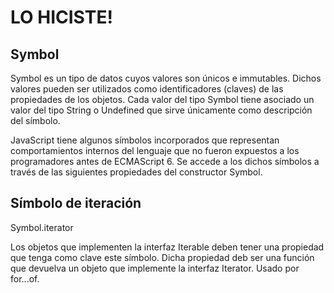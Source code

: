 # LO HICISTE!

## Symbol

Symbol es un tipo de datos cuyos valores son únicos e immutables. Dichos valores pueden ser utilizados como identificadores (claves) de las propiedades de los objetos. Cada valor del tipo Symbol tiene asociado un valor del tipo String o Undefined que sirve únicamente como descripción del símbolo.

JavaScript tiene algunos símbolos incorporados que representan comportamientos internos del lenguaje que no fueron expuestos a los programadores antes de ECMAScript 6. Se accede a los dichos símbolos a través de las siguientes propiedades del constructor Symbol.

## Símbolo de iteración

Symbol.iterator

Los objetos que implementen la interfaz Iterable deben tener una propiedad que tenga como clave este símbolo. Dicha propiedad deb ser una función que devuelva un objeto que implemente la interfaz Iterator. Usado por for...of.
